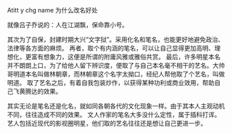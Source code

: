 Atitt y chg name  为什么改名好处

就像吕子乔说的：人在江湖飘，保命靠小号。

其次为了自保，封建时期大兴“文字狱”。采用化名和笔名，也能更好地避免政治、法律等各方面的麻烦。
再者，取个有内涵的笔名，可以让自己显得更加高明、理想化，更富有想象力，这便是所谓的附庸风雅或雅俗共赏。
最后，许多明星本名并不朗朗上口，为了给他人留下辨识度，便取了与自己本名毫不相干的艺名。大帅哥明道本名叫做林朝章，而林朝章这个名字太拗口，经纪人帮他取了个艺名，叫做明道。
取了艺名之后，有着自我包装炒作，以获得某种功利或商业效用，帮助自己飞黄腾达的效果。

其实无论是笔名还是化名，就如同各朝各代的文化现象一样。由于其本人主观动机不同，往往造成不同的效果。
文人作家的笔名大多没什么定性，属于插科打诨。艺人包括近现代的影视圈明星，他们取的艺名往往还是想让自己更进一步。

